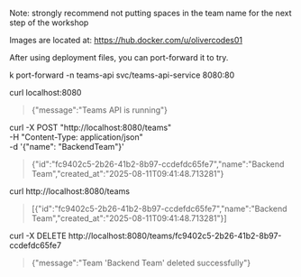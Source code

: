 Note: strongly recommend not putting spaces in the team name for the next step of the workshop

Images are located at:
https://hub.docker.com/u/olivercodes01

After using deployment files, you can port-forward it to try.

k port-forward -n teams-api svc/teams-api-service 8080:80

curl localhost:8080
> {"message":"Teams API is running"}

curl -X POST "http://localhost:8080/teams" \
     -H "Content-Type: application/json" \
     -d '{"name": "BackendTeam"}'
> {"id":"fc9402c5-2b26-41b2-8b97-ccdefdc65fe7","name":"Backend Team","created_at":"2025-08-11T09:41:48.713281"}

curl http://localhost:8080/teams
> [{"id":"fc9402c5-2b26-41b2-8b97-ccdefdc65fe7","name":"Backend Team","created_at":"2025-08-11T09:41:48.713281"}]

curl -X DELETE http://localhost:8080/teams/fc9402c5-2b26-41b2-8b97-ccdefdc65fe7

> {"message":"Team 'Backend Team' deleted successfully"}

